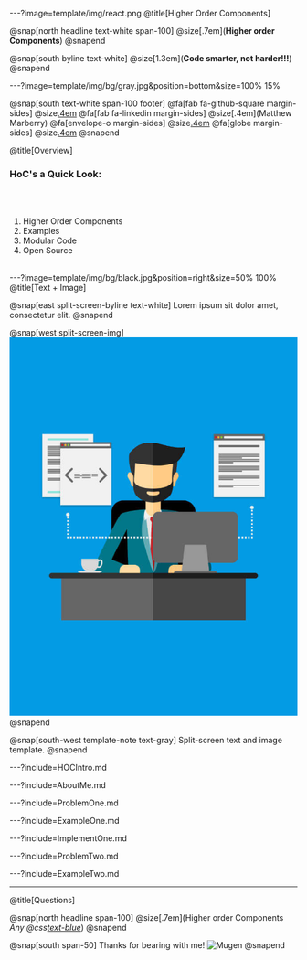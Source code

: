 ---?image=template/img/react.png
@title[Higher Order Components]

@snap[north headline text-white span-100]
@size[.7em](**Higher order Components**)
@snapend

@snap[south byline text-white]
@size[1.3em](**Code smarter, not harder!!!**)
@snapend

---?image=template/img/bg/gray.jpg&position=bottom&size=100% 15%

@snap[south text-white span-100 footer]
@fa[fab fa-github-square margin-sides]
@size[.4em](marberrym)
@fa[fab fa-linkedin margin-sides]
@size[.4em](Matthew Marberry)
@fa[envelope-o margin-sides]
@size[.4em](marberrym@gmail.com)
@fa[globe margin-sides]
@size[.4em](matthew-marberry.com)
@snapend

@title[Overview]

### HoC's a Quick Look:

<br><br>

1. Higher Order Components
1. Examples
1. Modular Code
1. Open Source
<br><br>

---?image=template/img/bg/black.jpg&position=right&size=50% 100%
@title[Text + Image]

@snap[east split-screen-byline text-white]
Lorem ipsum sit dolor amet, consectetur elit.
@snapend

@snap[west split-screen-img]
![DEVELOPER](template/img/developer.jpg)
@snapend

@snap[south-west template-note text-gray]
Split-screen text and image template.
@snapend

---?include=HOCIntro.md

---?include=AboutMe.md

---?include=ProblemOne.md

---?include=ExampleOne.md

---?include=ImplementOne.md

---?include=ProblemTwo.md

---?include=ExampleTwo.md

---
@title[Questions]

@snap[north headline span-100]
@size[.7em](Higher order Components<br>*Any @css[text-blue](Questions?)*)
@snapend

@snap[south span-50]
Thanks for bearing with me!
![Mugen](https://i.imgur.com/ExwkFJR.gif)
@snapend
